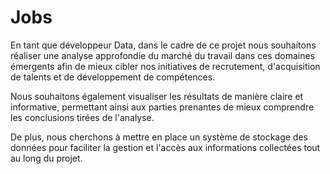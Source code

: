 # Jobs
En tant que développeur Data, dans le cadre de ce projet nous souhaitons 
réaliser une analyse approfondie du marché du travail dans ces domaines émergents afin de mieux 
cibler nos initiatives de recrutement, d'acquisition de talents et de développement de compétences.

Nous souhaitons également visualiser les résultats de manière claire et informative, 
permettant ainsi aux parties prenantes de mieux comprendre les conclusions tirées de l'analyse.

De plus, nous cherchons à mettre en place un système de stockage des données pour faciliter la gestion et 
l'accès aux informations collectées tout au long du projet.
